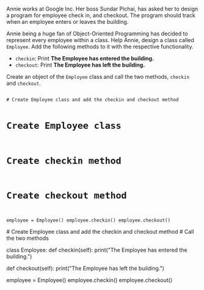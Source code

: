 Annie works at Google Inc. Her boss Sundar Pichai, has asked her to design a program for employee check in, and checkout. The program should track when an employee enters or leaves the building.

Annie being a huge fan of Object-Oriented Programming has decided to represent every employee within a class. Help Annie, design a class called `Employee`. Add the following methods to it with the respective functionality.

* `checkin`: Print **The Employee has entered the building.**
* `checkout`: Print **The Employee has left the building.**

Create an object of the `Employee` class and call the two methods, `checkin` and `checkout`.

<codeblock language="python" type="exercise" testMode="fixedInput">
<code>
# Create Employee class and add the checkin and checkout method


# Create Employee class

  # Create checkin method

  # Create checkout method


employee = Employee()
employee.checkin()
employee.checkout()
</code>

<solution>
# Create Employee class and add the checkin and checkout method
# Call the two methods

class Employee:
  def checkin(self):
    print("The Employee has entered the building.")

  def checkout(self):
    print("The Employee has left the building.")

employee = Employee()
employee.checkin()
employee.checkout()
</solution>
</codeblock>